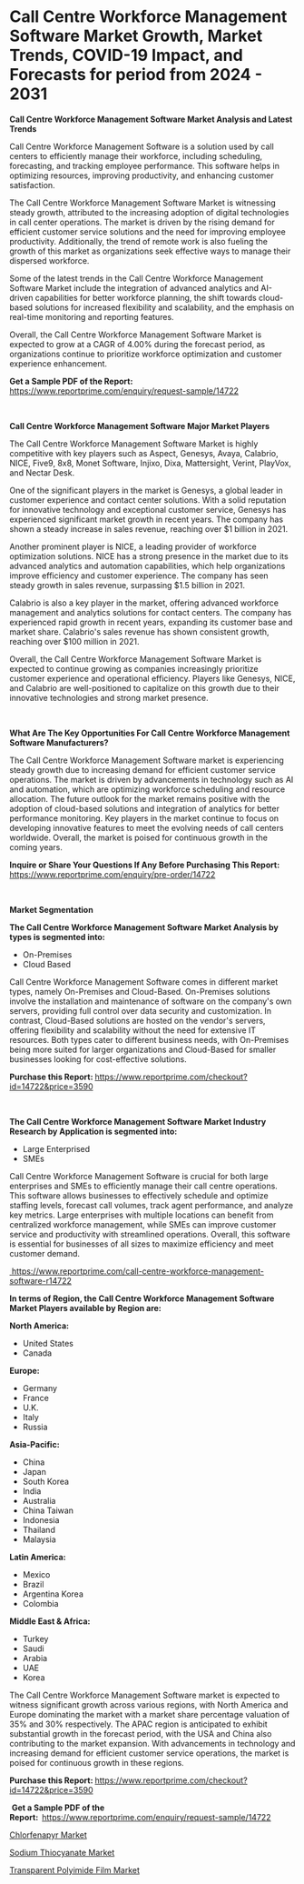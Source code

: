 <p><h1>Call Centre Workforce Management Software Market Growth, Market Trends, COVID-19 Impact, and Forecasts for period from 2024 - 2031</h1></p><p><strong>Call Centre Workforce Management Software Market Analysis and Latest Trends</strong></p>
<p><p>Call Centre Workforce Management Software is a solution used by call centers to efficiently manage their workforce, including scheduling, forecasting, and tracking employee performance. This software helps in optimizing resources, improving productivity, and enhancing customer satisfaction.</p><p>The Call Centre Workforce Management Software Market is witnessing steady growth, attributed to the increasing adoption of digital technologies in call center operations. The market is driven by the rising demand for efficient customer service solutions and the need for improving employee productivity. Additionally, the trend of remote work is also fueling the growth of this market as organizations seek effective ways to manage their dispersed workforce.</p><p>Some of the latest trends in the Call Centre Workforce Management Software Market include the integration of advanced analytics and AI-driven capabilities for better workforce planning, the shift towards cloud-based solutions for increased flexibility and scalability, and the emphasis on real-time monitoring and reporting features.</p><p>Overall, the Call Centre Workforce Management Software Market is expected to grow at a CAGR of 4.00% during the forecast period, as organizations continue to prioritize workforce optimization and customer experience enhancement.</p></p>
<p><strong>Get a Sample PDF of the Report:&nbsp;</strong> <a href="https://www.reportprime.com/enquiry/request-sample/14722">https://www.reportprime.com/enquiry/request-sample/14722</a></p>
<p>&nbsp;</p>
<p><strong>Call Centre Workforce Management Software Major Market Players</strong></p>
<p><p>The Call Centre Workforce Management Software Market is highly competitive with key players such as Aspect, Genesys, Avaya, Calabrio, NICE, Five9, 8x8, Monet Software, Injixo, Dixa, Mattersight, Verint, PlayVox, and Nectar Desk. </p><p>One of the significant players in the market is Genesys, a global leader in customer experience and contact center solutions. With a solid reputation for innovative technology and exceptional customer service, Genesys has experienced significant market growth in recent years. The company has shown a steady increase in sales revenue, reaching over $1 billion in 2021. </p><p>Another prominent player is NICE, a leading provider of workforce optimization solutions. NICE has a strong presence in the market due to its advanced analytics and automation capabilities, which help organizations improve efficiency and customer experience. The company has seen steady growth in sales revenue, surpassing $1.5 billion in 2021.</p><p>Calabrio is also a key player in the market, offering advanced workforce management and analytics solutions for contact centers. The company has experienced rapid growth in recent years, expanding its customer base and market share. Calabrio's sales revenue has shown consistent growth, reaching over $100 million in 2021.</p><p>Overall, the Call Centre Workforce Management Software Market is expected to continue growing as companies increasingly prioritize customer experience and operational efficiency. Players like Genesys, NICE, and Calabrio are well-positioned to capitalize on this growth due to their innovative technologies and strong market presence.</p></p>
<p>&nbsp;</p>
<p><strong>What Are The Key Opportunities For Call Centre Workforce Management Software Manufacturers?</strong></p>
<p><p>The Call Centre Workforce Management Software market is experiencing steady growth due to increasing demand for efficient customer service operations. The market is driven by advancements in technology such as AI and automation, which are optimizing workforce scheduling and resource allocation. The future outlook for the market remains positive with the adoption of cloud-based solutions and integration of analytics for better performance monitoring. Key players in the market continue to focus on developing innovative features to meet the evolving needs of call centers worldwide. Overall, the market is poised for continuous growth in the coming years.</p></p>
<p><strong>Inquire or Share Your Questions If Any Before Purchasing This Report:</strong> <a href="https://www.reportprime.com/enquiry/pre-order/14722">https://www.reportprime.com/enquiry/pre-order/14722</a></p>
<p>&nbsp;</p>
<p><strong>Market Segmentation</strong></p>
<p><strong>The Call Centre Workforce Management Software Market Analysis by types is segmented into:</strong></p>
<p><ul><li>On-Premises</li><li>Cloud Based</li></ul></p>
<p><p>Call Centre Workforce Management Software comes in different market types, namely On-Premises and Cloud-Based. On-Premises solutions involve the installation and maintenance of software on the company's own servers, providing full control over data security and customization. In contrast, Cloud-Based solutions are hosted on the vendor's servers, offering flexibility and scalability without the need for extensive IT resources. Both types cater to different business needs, with On-Premises being more suited for larger organizations and Cloud-Based for smaller businesses looking for cost-effective solutions.</p></p>
<p><strong>Purchase this Report:&nbsp;</strong><a href="https://www.reportprime.com/checkout?id=14722&price=3590">https://www.reportprime.com/checkout?id=14722&price=3590</a></p>
<p>&nbsp;</p>
<p><strong>The Call Centre Workforce Management Software Market Industry Research by Application is segmented into:</strong></p>
<p><ul><li>Large Enterprised</li><li>SMEs</li></ul></p>
<p><p>Call Centre Workforce Management Software is crucial for both large enterprises and SMEs to efficiently manage their call centre operations. This software allows businesses to effectively schedule and optimize staffing levels, forecast call volumes, track agent performance, and analyze key metrics. Large enterprises with multiple locations can benefit from centralized workforce management, while SMEs can improve customer service and productivity with streamlined operations. Overall, this software is essential for businesses of all sizes to maximize efficiency and meet customer demand.</p></p>
<p><a href="https://www.reportprime.com/call-centre-workforce-management-software-r14722">&nbsp;https://www.reportprime.com/call-centre-workforce-management-software-r14722</a></p>
<p><strong>In terms of Region, the Call Centre Workforce Management Software Market Players available by Region are:</strong></p>
<p>
    <p> <strong> North America: </strong>
        <ul>
            <li>United States</li>
            <li>Canada</li>
        </ul>
        </p> 
    <p> <strong> Europe: </strong>
        <ul>
            <li>Germany</li>
            <li>France</li>
            <li>U.K.</li>
            <li>Italy</li>
            <li>Russia</li>
        </ul>
        </p> 
    <p> <strong> Asia-Pacific: </strong>
        <ul>
            <li>China</li>
            <li>Japan</li>
            <li>South Korea</li>
            <li>India</li>
            <li>Australia</li>
            <li>China Taiwan</li>
            <li>Indonesia</li>
            <li>Thailand</li>
            <li>Malaysia</li>
        </ul>
        </p> 
    <p> <strong> Latin America: </strong>
        <ul>
            <li>Mexico</li>
            <li>Brazil</li>
            <li>Argentina Korea</li>
            <li>Colombia</li>
        </ul>
        </p> 
    <p> <strong> Middle East & Africa: </strong>
        <ul>
            <li>Turkey</li>
            <li>Saudi</li>
            <li>Arabia</li>
            <li>UAE</li>
            <li>Korea</li>
        </ul>
    </p>
    </p>
<p><p>The Call Centre Workforce Management Software market is expected to witness significant growth across various regions, with North America and Europe dominating the market with a market share percentage valuation of 35% and 30% respectively. The APAC region is anticipated to exhibit substantial growth in the forecast period, with the USA and China also contributing to the market expansion. With advancements in technology and increasing demand for efficient customer service operations, the market is poised for continuous growth in these regions.</p></p>
<p><strong>Purchase this Report: </strong><a href="https://www.reportprime.com/checkout?id=14722&price=3590">https://www.reportprime.com/checkout?id=14722&price=3590</a></p>
<p>&nbsp;<strong>Get a Sample PDF of the Report:&nbsp;&nbsp;</strong><a href="https://www.reportprime.com/enquiry/request-sample/14722">https://www.reportprime.com/enquiry/request-sample/14722</a></p>
<p><strong></strong></p>
<p><p><a href="https://www.linkedin.com/pulse/insights-chlorfenapyr-market-size-analysing-share-trends-growth-sw3fe?trackingId=hkNlSA6OrdmzYXFBFLP14g%3D%3D">Chlorfenapyr Market</a></p><p><a href="https://www.linkedin.com/pulse/sodium-thiocyanate-market-size-examines-its-scope-primary-focus-08fqe?trackingId=1mzGOzQYMsy7vKn%2FNi8O6A%3D%3D">Sodium Thiocyanate Market</a></p><p><a href="https://www.linkedin.com/pulse/transparent-polyimide-film-market-size-furnishes-valuable-spq9e?trackingId=5xRI3nJGJ342mq3gkh2%2F8w%3D%3D">Transparent Polyimide Film Market</a></p></p>